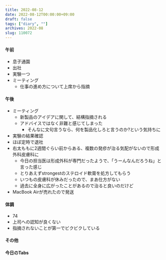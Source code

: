 ```yaml
---
title: 2022-08-12
date: 2022-08-12T00:00:00+09:00
draft: false
tags: ["diary", ""]
archives: 2022-08
slug: 110072
---
```

#### 午前
- 息子通園
- 出社
- 実験一つ
- ミーティング
  - 仕事の進め方について上席から指摘
#### 午後
- ミーティング
  - 新製品のアイデアに関して、結構指摘される
  - アドバイスではなく非難と感じてしまった
    - そんなに文句言うなら、何を製品化しろと言うのか?という気持ちに
- 実験の結果確認
- ほぼ定時で退社
- 右太ももに2週間ぐらい前からある、複数の発疹が治る気配がないので形成外科皮膚科に
  - 今日の担当医は形成外科が専門だったようで、「うーんなんだろうね」と言った感じ
  - とりあえずstrongestのステロイド軟膏を処方してもらう
  - いつもの皮膚科が休みだったので、まあ仕方がない
  - 過去に全身に広がったことがあるので治ると良いのだけど
- MacBook Airが売れたので発送
#### 体調
- 74
- 上司への認知が良くない
- 指摘されないことが第一でビクビクしている
#### その他
#### 今日のTabs